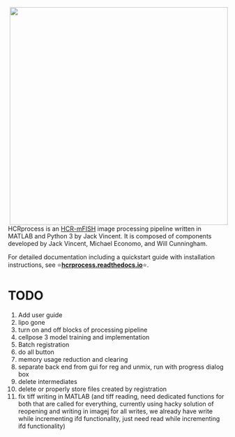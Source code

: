 <img src="docs/doc_assets/beauty_HCR.png" align="right" width="500">

HCRprocess is an [HCR-mFISH](https://journals.biologists.com/dev/article/145/12/dev165753/48466/Third-generation-in-situ-hybridization-chain) image processing pipeline written in MATLAB and Python 3 by Jack Vincent. It is composed of components developed by Jack Vincent, Michael Economo, and Will Cunningham.   

For detailed documentation including a quickstart guide with installation instructions, see ⭐[**hcrprocess.readthedocs.io**](https://hcrprocess.readthedocs.io/en/latest/)⭐.



# TODO

1) Add user guide
2) lipo gone
3) turn on and off blocks of processing pipeline
4) cellpose 3 model training and implementation
5) Batch registration
6) do all button
8) memory usage reduction and clearing
9) separate back end from gui for reg and unmix, run with progress dialog box
10) delete intermediates
11) delete or properly store files created by registration
12) fix tiff writing in MATLAB (and tiff reading, need dedicated functions for both that are called for everything, currently using hacky solution of reopening and writing in imagej for all writes, we already have write while incrementing ifd functionality, just need read while incrementing ifd functionality)
